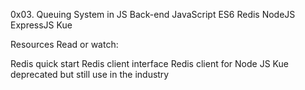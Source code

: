 0x03. Queuing System in JS
Back-end
JavaScript
ES6
Redis
NodeJS
ExpressJS
Kue

Resources
Read or watch:

Redis quick start
Redis client interface
Redis client for Node JS
Kue deprecated but still use in the industry
